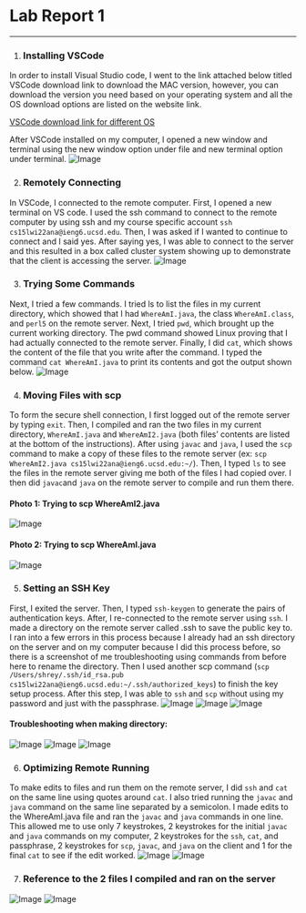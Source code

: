 # Lab Report 1
---
1. ### Installing VSCode

In order to install Visual Studio code, I went to the link attached below titled VSCode download link to download the MAC version, however, you can download the version you need based on your operating system and all the OS download options are listed on the website link.  

[VSCode download link for different OS](https://code.visualstudio.com/)

After VSCode installed on my computer, I opened a new window and terminal using the new window option under file and new terminal option under terminal. 
![Image](Image1.png)




2.  ### Remotely Connecting

In VSCode, I connected to the remote computer. First, I opened a new terminal on VS code. I used the ssh command to connect to the remote computer by using ssh and my course specific account `ssh cs15lwi22ana@ieng6.ucsd.edu`. Then, I was asked if I wanted to continue to connect and I said yes. After saying yes, I was able to connect to the server and this resulted in a box called cluster system showing up to demonstrate that the client is accessing the server. 
![Image](Image2.png)


3. ### Trying Some Commands

Next, I tried a few commands. I tried ls to list the files in my current directory, which showed that I had `WhereAmI.java`, the class `WhereAmI.class`, and `perl5` on the remote server. Next, I tried `pwd`, which brought up the current working directory. The pwd command showed Linux proving that I had actually connected to the remote server. Finally, I did `cat`, which shows the content of the file that you write after the command. I typed the command `cat WhereAmI.java` to print its contents and got the output shown below. 
![Image](Image3.png)


4. ### Moving Files with scp

To form the secure shell connection, I first logged out of the remote server by typing `exit`. Then, I compiled and ran the two files in my current directory, `WhereAmI.java` and `WhereAmI2.java` (both files’ contents are listed at the bottom of the instructions). After using `javac` and `java`, I used the `scp` command to make a copy of these files to the remote server (ex: `scp WhereAmI2.java cs15lwi22ana@ieng6.ucsd.edu:~/`). Then, I typed `ls` to see the files in the remote server giving me both of the files I had copied over. I then did `javac`and `java` on the remote server to compile and run them there. 

#### Photo 1: Trying to scp WhereAmI2.java
![Image](Image4A.png)

#### Photo 2: Trying to scp WhereAmI.java
![Image](Image4B.png)


5. ### Setting an SSH Key

First, I exited the server. Then, I typed `ssh-keygen` to generate the pairs of authentication keys. After, I re-connected to the remote server using `ssh`. I made a directory on the remote server called .ssh to save the public key to. I ran into a few errors in this process because I already had an ssh directory on the server and on my computer because I did this process before, so there is a screenshot of me troubleshooting using commands from before here to rename the directory. Then I used another scp command (`scp /Users/shrey/.ssh/id_rsa.pub cs15lwi22ana@ieng6.ucsd.edu:~/.ssh/authorized_keys`) to finish the key setup process. After this step, I was able to `ssh` and `scp` without using my password and just with the passphrase. 
![Image](Image5C.png)
![Image](Image5D.png)
![Image](Image5D.png)


#### Troubleshooting when making directory:
![Image](Image5E.png)
![Image](Image5F.png)
![Image](Image5G.png)


6. ### Optimizing Remote Running

To make edits to files and run them on the remote server, I did `ssh` and `cat` on the same line using quotes around `cat`. I also tried running the `javac` and `java` command on the same line separated by a semicolon. I made edits to the WhereAmI.java file and ran the `javac` and `java` commands in one line. This allowed me to use only 7 keystrokes,  2 keystrokes for the initial `javac` and `java` commands on my computer, 2 keystrokes for the `ssh`, `cat`, and passphrase, 2 keystrokes for `scp`, `javac`, and `java` on the client and 1 for the final `cat` to see if the edit worked. 
![Image](Image6A2.png)
![Image](Image6B2.png)


7. ### Reference to the 2 files I compiled and ran on the server

![Image](Image7A.png)
![Image](Image7B.png)
